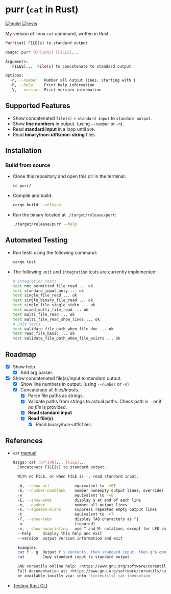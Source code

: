 # purr (`cat` in Rust)

[![build](https://github.com/nilaysavant/purr/actions/workflows/build.yml/badge.svg)](https://github.com/nilaysavant/purr/actions/workflows/build.yml)
[![tests](https://github.com/nilaysavant/purr/actions/workflows/tests.yml/badge.svg)](https://github.com/nilaysavant/purr/actions/workflows/tests.yml)

My version of linux `cat` command, written in Rust.

```sh
Purr(cat) FILE(s) to standard output

Usage: purr [OPTIONS] [FILES]...

Arguments:
  [FILES]...  File(s) to concatenate to standard output

Options:
  -n, --number   Number all output lines, starting with 1
  -h, --help     Print help information
  -V, --version  Print version information
```

## Supported Features

- Show concatenated `file(s)` + `standard input` to `standard output`.
- Show **line numbers** in output. (using `--number` or `-n`).
- Read **standard input** in a loop until `EOF`.
- Read **binary/non-utf8/non-string** files.

## Installation

### Build from source

- Clone this repository and open this dir in the terminal:

  ```sh
  cd purr/
  ```

- Compile and build:

  ```sh
  cargo build --release
  ```

- Run the binary located at `./target/release/purr`:

  ```sh
  ./target/release/purr --help
  ```

## Automated Testing

- Run tests using the following command:

  ```sh
  cargo test
  ```

- The following `unit` and `integration` tests are currently implemented:

  ```sh
  # integration tests
  test not_permitted_file_read ... ok
  test standard_input_only ... ok
  test single_file_read ... ok
  test single_binary_file_read ... ok
  test single_file_single_stdin ... ok
  test mixed_multi_file_read ... ok
  test multi_file_read ... ok
  test multi_file_read_show_lines ... ok
  # unit tests
  test validate_file_path_when_file_dne ... ok
  test read_file_basic ... ok
  test validate_file_path_when_file_exists ... ok
  ```

## Roadmap

- [x] Show help.
  - [x] Add arg parser.
- [x] Show concatenated file(s)/input to standard output.
  - [x] Show line numbers in output. (using `--number` or `-n`)
  - [x] Concatenate all files/inputs.
    - [x] Parse file paths as strings.
    - [x] Validate paths from strings to actual paths. Check path is `-` or if _no file_ is provided.
    - [x] **Read standard input**
    - [x] **Read file(s)**.
      - [x] Read binary/non-utf8 files.

## References

- `cat` [manual](https://www.gnu.org/software/coreutils/manual/html_node/cat-invocation.html#cat-invocation):

  ```bash
  Usage: cat [OPTION]... [FILE]...
    Concatenate FILE(s) to standard output.

    With no FILE, or when FILE is -, read standard input.

    -A, --show-all           equivalent to -vET
    -b, --number-nonblank    number nonempty output lines, overrides -n
    -e                       equivalent to -vE
    -E, --show-ends          display $ at end of each line
    -n, --number             number all output lines
    -s, --squeeze-blank      suppress repeated empty output lines
    -t                       equivalent to -vT
    -T, --show-tabs          display TAB characters as ^I
    -u                       (ignored)
    -v, --show-nonprinting   use ^ and M- notation, except for LFD and TAB
    --help     display this help and exit
    --version  output version information and exit

    Examples:
    cat f - g  Output f's contents, then standard input, then g's contents.
    cat        Copy standard input to standard output.

    GNU coreutils online help: <https://www.gnu.org/software/coreutils/>
    Full documentation at: <https://www.gnu.org/software/coreutils/cat>
    or available locally via: info '(coreutils) cat invocation'
  ```

- [Testing Rust CLI](https://rust-cli.github.io/book/tutorial/testing.html).
